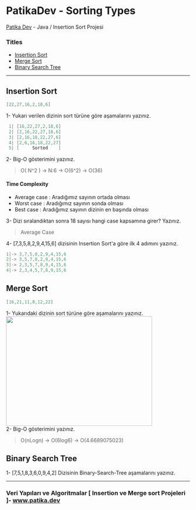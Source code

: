 # PatikaDev - Sorting Types
[Patika Dev](www.patika.dev) - Java / Insertion Sort Projesi
### Titles
* [Insertion Sort](https://github.com/REFUPANKER/PatikaDev_SortingTypes#insertion-sort)
* [Merge Sort](https://github.com/REFUPANKER/PatikaDev_SortingTypes#merge-sort)
* [Binary Search Tree](https://github.com/REFUPANKER/PatikaDev_SortingTypes#binary-search-tree)
---
## Insertion Sort
```java
[22,27,16,2,18,6]
```
1- Yukarı verilen dizinin sort türüne göre aşamalarını yazınız.
```Java
 1| [16,22,27,2,18,6]
 2| [2,16,22,27,18,6]
 3| [2,16,18,22,27,6]
 4| [2,6,16,18,22,27]
 5| [     Sorted    ]
```
2- Big-O gösterimini yazınız.
> O(  N^2 ) -> N:6 -> O(6^2) -> O(36)  
#### Time Complexity
* Average case  : Aradığımız sayının ortada olması
* Worst case    : Aradığımız sayının sonda olması 
* Best case     : Aradığımız sayının dizinin en başında olması

3- Dizi sıralandıktan sonra 18 sayısı hangi case kapsamına girer? Yazınız.
> Average Case


4- [7,3,5,8,2,9,4,15,6] dizisinin Insertion Sort'a göre ilk 4 adımını yazınız.
```java
1|-> 3,7,5,8,2,9,4,15,6
2|-> 3,5,7,8,2,9,4,15,6
3|-> 2,3,5,7,8,9,4,15,6
4|-> 2,3,4,5,7,8,9,15,6
```
## Merge Sort
```java
[16,21,11,8,12,22]
```
1- Yukarıdaki dizinin sort türüne göre aşamalarını yazınız.
<br/>
<img width="400" height="300" algin="left" src="https://user-images.githubusercontent.com/68808212/187883638-5d0316b4-7349-4427-ab4f-8984066f85f1.png"/>
<br/>
2- Big-O gösterimini yazınız.
> O(nLogn) -> O(6log6) -> O(4.6689075023)

## Binary Search Tree
1- [7,5,1,8,3,6,0,9,4,2] Dizisinin Binary-Search-Tree aşamalarını yazınız.

---
### Veri Yapıları ve Algoritmalar [ Insertion ve Merge sort Projeleri ]- www.patika.dev

